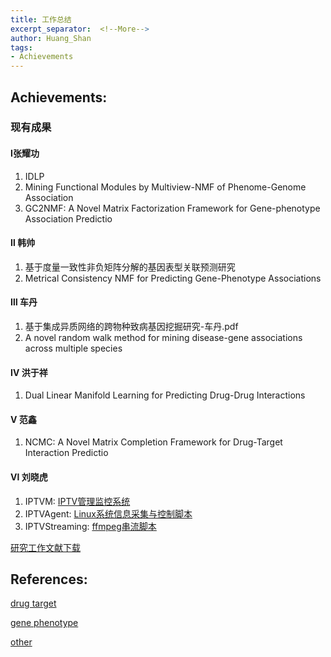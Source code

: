 ```yaml
---
title: 工作总结
excerpt_separator:  <!--More-->
author: Huang_Shan
tags:
- Achievements
---
```


## Achievements:

### 现有成果

#### Ⅰ张耀功

1. IDLP
2. Mining Functional Modules by Multiview-NMF of Phenome-Genome Association 
3. GC2NMF: A Novel Matrix Factorization Framework for Gene-phenotype Association Predictio

<!--more-->

#### Ⅱ  韩帅

1. 基于度量一致性非负矩阵分解的基因表型关联预测研究
2. Metrical Consistency NMF for Predicting Gene-Phenotype Associations

#### Ⅲ  车丹

1. 基于集成异质网络的跨物种致病基因挖掘研究-车丹.pdf
2. A novel random walk method for mining disease-gene associations across multiple species

#### Ⅳ  洪于祥

1. Dual Linear Manifold Learning for Predicting Drug-Drug Interactions

#### Ⅴ  范鑫

1. NCMC: A Novel Matrix Completion Framework for Drug-Target Interaction Predictio

#### Ⅵ  刘晓虎

1. IPTVM: [IPTV管理监控系统](https://github.com/AlexanderJLiu/IPTVM)
2. IPTVAgent: [Linux系统信息采集与控制脚本](https://github.com/AlexanderJLiu/IPTVAgent)
3. IPTVStreaming: [ffmpeg串流脚本](https://github.com/AlexanderJLiu/IPTVStreaming)

[研究工作文献下载 ](https://raw.githubusercontent.com/nkiip/nkiip.github.com/master/raw/achievements/achievements.zip)

## References:
[drug target](https://raw.githubusercontent.com/nkiip/nkiip.github.com/master/raw/achievements/drug-target.zip)

[gene phenotype](https://raw.githubusercontent.com/nkiip/nkiip.github.com/master/raw/achievements/gene-phenotype.zip)

[other](https://raw.githubusercontent.com/nkiip/nkiip.github.com/master/raw/achievements/other.zip)